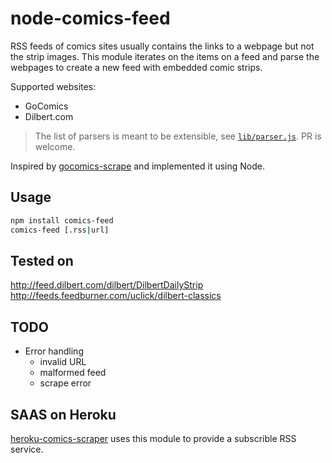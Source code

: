 # node-comics-feed

RSS feeds of comics sites usually contains the links to a webpage but not the strip images. This module iterates on the items on a feed and parse the webpages to create a new feed with embedded comic strips.

Supported websites:
* GoComics
* Dilbert.com
> The list of parsers is meant to be extensible, see [`lib/parser.js`](lib/parsers.js). PR is welcome.

Inspired by [gocomics-scrape](https://github.com/mihaip/gocomics-scrape) and implemented it using Node.

## Usage

```bash
npm install comics-feed
comics-feed [.rss|url]
```

## Tested on

http://feed.dilbert.com/dilbert/DilbertDailyStrip  
http://feeds.feedburner.com/uclick/dilbert-classics

## TODO

- Error handling
  - invalid URL
  - malformed feed
  - scrape error

## SAAS on Heroku

[heroku-comics-scraper](leesei/heroku-comics-feed) uses this module to provide a subscrible RSS service.
